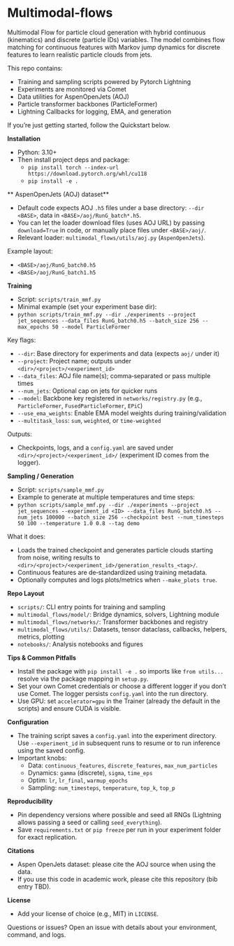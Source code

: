 # Multimodal‑flows

Multimodal Flow for particle cloud generation with hybrid continuous (kinematics) and discrete (particle IDs) variables. The model combines flow matching for continuous features with Markov jump dynamics for discrete features to learn realistic particle clouds from jets.

This repo contains:
- Training and sampling scripts powered by Pytorch Lightning
- Experiments are monitored via Comet
- Data utilities for AspenOpenJets (AOJ)
- Particle transformer backbones (ParticleFormer)
- Lightning Callbacks for logging, EMA, and generation

If you’re just getting started, follow the Quickstart below.

<!-- **Quickstart**
- Clone, create an environment, install dependencies, and install the package in editable mode.
- Download or point to AOJ data.
- Train a model, then generate samples. -->

**Installation**
- Python: 3.10+
- Then install project deps and package:
  - `pip install torch --index-url https://download.pytorch.org/whl/cu118`
  - `pip install -e .`

<!-- Note: if PyTorch install via `requirements.txt` conflicts with your CUDA setup, install PyTorch first as shown above, then install the rest. -->

** AspenOpenJets (AOJ) dataset**
- Default code expects AOJ `.h5` files under a base directory: `--dir <BASE>`, data in `<BASE>/aoj/RunG_batch*.h5`.
- You can let the loader download files (uses AOJ URL) by passing `download=True` in code, or manually place files under `<BASE>/aoj/`.
- Relevant loader: `multimodal_flows/utils/aoj.py` (`AspenOpenJets`).

Example layout:
- `<BASE>/aoj/RunG_batch0.h5`
- `<BASE>/aoj/RunG_batch1.h5`

**Training**
- Script: `scripts/train_mmf.py`
- Minimal example (set your experiment base dir):
- `python scripts/train_mmf.py --dir ./experiments --project jet_sequences --data_files RunG_batch0.h5 --batch_size 256 --max_epochs 50 --model ParticleFormer`

Key flags:
- `--dir`: Base directory for experiments and data (expects `aoj/` under it)
- `--project`: Project name; outputs under `<dir>/<project>/<experiment_id>`
- `--data_files`: AOJ file name(s); comma‑separated or pass multiple times
- `--num_jets`: Optional cap on jets for quicker runs
- `--model`: Backbone key registered in `networks/registry.py` (e.g., `ParticleFormer`, `FusedParticleFormer`, `EPiC`)
- `--use_ema_weights`: Enable EMA model weights during training/validation
- `--multitask_loss`: `sum`, `weighted`, or `time-weighted`

Outputs:
- Checkpoints, logs, and a `config.yaml` are saved under `<dir>/<project>/<experiment_id>/` (experiment ID comes from the logger).

**Sampling / Generation**
- Script: `scripts/sample_mmf.py`
- Example to generate at multiple temperatures and time steps:
- `python scripts/sample_mmf.py --dir ./experiments --project jet_sequences --experiment_id <ID> --data_files RunG_batch0.h5 --num_jets 100000 --batch_size 256 --checkpoint best --num_timesteps 50 100 --temperature 1.0 0.8 --tag demo`

What it does:
- Loads the trained checkpoint and generates particle clouds starting from noise, writing results to `<dir>/<project>/<experiment_id>/generation_results_<tag>/`.
- Continuous features are de‑standardized using training metadata.
- Optionally computes and logs plots/metrics when `--make_plots true`.

**Repo Layout**
- `scripts/`: CLI entry points for training and sampling
- `multimodal_flows/model/`: Bridge dynamics, solvers, Lightning module
- `multimodal_flows/networks/`: Transformer backbones and registry
- `multimodal_flows/utils/`: Datasets, tensor dataclass, callbacks, helpers, metrics, plotting
- `notebooks/`: Analysis notebooks and figures

**Tips & Common Pitfalls**
- Install the package with `pip install -e .` so imports like `from utils...` resolve via the package mapping in `setup.py`.
- Set your own Comet credentials or choose a different logger if you don’t use Comet. The logger persists `config.yaml` into the run directory.
- Use GPU: set `accelerator=gpu` in the Trainer (already the default in the scripts) and ensure CUDA is visible.

**Configuration**
- The training script saves a `config.yaml` into the experiment directory. Use `--experiment_id` in subsequent runs to resume or to run inference using the saved config.
- Important knobs:
  - Data: `continuous_features`, `discrete_features`, `max_num_particles`
  - Dynamics: `gamma` (discrete), `sigma`, `time_eps`
  - Optim: `lr`, `lr_final`, `warmup_epochs`
  - Sampling: `num_timesteps`, `temperature`, `top_k`, `top_p`

**Reproducibility**
- Pin dependency versions where possible and seed all RNGs (Lightning allows passing a seed or calling `seed_everything`).
- Save `requirements.txt` or `pip freeze` per run in your experiment folder for exact replication.

**Citations**
- Aspen OpenJets dataset: please cite the AOJ source when using the data.
- If you use this code in academic work, please cite this repository (bib entry TBD).

**License**
- Add your license of choice (e.g., MIT) in `LICENSE`.

Questions or issues? Open an issue with details about your environment, command, and logs.
